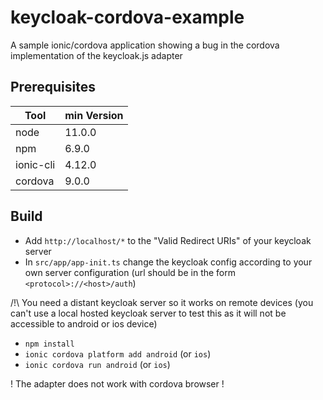 # keycloak-cordova-example

A sample ionic/cordova application showing a bug in the cordova implementation of the keycloak.js adapter 

## Prerequisites

|Tool | min Version |
|-|-|
|node|11.0.0|
|npm|6.9.0|
|ionic-cli|4.12.0|
|cordova|9.0.0|

## Build

* Add `http://localhost/*` to the "Valid Redirect URIs" of your keycloak server 
* In `src/app/app-init.ts` change the keycloak config according to your own server configuration (url should be in the form `<protocol>://<host>/auth`)

/!\ You need a distant keycloak server so it works on remote devices (you can't use a local hosted keycloak server to test this as it will not be accessible to android or ios device)

* `npm install`
* `ionic cordova platform add android` (or `ios`)
* `ionic cordova run android`  (or `ios`)

! The adapter does not work with cordova browser ! 

